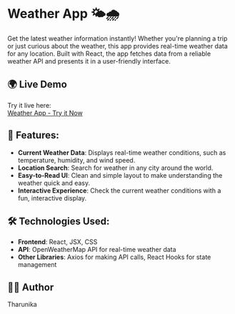 # Weather App 🌤️🌧️
Get the latest weather information instantly!
Whether you're planning a trip or just curious about the weather, this app provides real-time weather data for any location. Built with React, the app fetches data from a reliable weather API and presents it in a user-friendly interface.

## 🌍 Live Demo
Try it live here:  
[Weather App - Try it Now](https://tharunika28.github.io/weather-app/)

## 🌟 Features:
- **Current Weather Data**: Displays real-time weather conditions, such as temperature, humidity, and wind speed.
- **Location Search**: Search for weather in any city around the world.
- **Easy-to-Read UI**: Clean and simple layout to make understanding the weather quick and easy.
- **Interactive Experience**: Check the current weather conditions with a fun, interactive display.

## 🛠️ Technologies Used:
- **Frontend**: React, JSX, CSS
- **API**: OpenWeatherMap API for real-time weather data
- **Other Libraries**: Axios for making API calls, React Hooks for state management

## 🧑‍💻 Author
Tharunika
